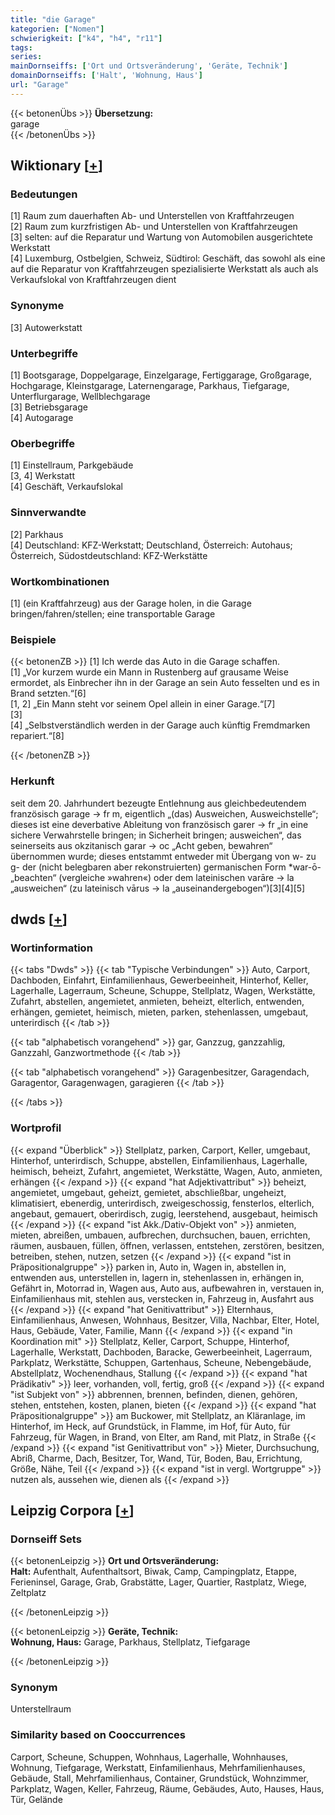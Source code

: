 ```yaml
---
title: "die Garage"
kategorien: ["Nomen"]
schwierigkeit: ["k4", "h4", "r11"]
tags:
series:
mainDornseiffs: ['Ort und Ortsveränderung', 'Geräte, Technik']
domainDornseiffs: ['Halt', 'Wohnung, Haus']
url: "Garage"
---
```


{{< betonenÜbs >}}
**Übersetzung:**  
garage  
{{< /betonenÜbs >}}

## Wiktionary [[+](https://de.wiktionary.org/wiki/Garage)]

### Bedeutungen
[1] Raum zum dauerhaften Ab- und Unterstellen von Kraftfahrzeugen  
[2] Raum zum kurzfristigen Ab- und Unterstellen von Kraftfahrzeugen  
[3] selten: auf die Reparatur und Wartung von Automobilen ausgerichtete Werkstatt  
[4] Luxemburg, Ostbelgien, Schweiz, Südtirol: Geschäft, das sowohl als eine auf die Reparatur von Kraftfahrzeugen spezialisierte Werkstatt als auch als Verkaufslokal von Kraftfahrzeugen dient  

### Synonyme
[3] Autowerkstatt  

### Unterbegriffe
[1] Bootsgarage, Doppelgarage, Einzelgarage, Fertiggarage, Großgarage, Hochgarage, Kleinstgarage, Laternengarage, Parkhaus, Tiefgarage, Unterflurgarage, Wellblechgarage  
[3] Betriebsgarage  
[4] Autogarage  

### Oberbegriffe
[1] Einstellraum, Parkgebäude  
[3, 4] Werkstatt  
[4] Geschäft, Verkaufslokal  

### Sinnverwandte
[2] Parkhaus  
[4] Deutschland: KFZ-Werkstatt; Deutschland, Österreich: Autohaus; Österreich, Südostdeutschland: KFZ-Werkstätte  

### Wortkombinationen
[1] (ein Kraftfahrzeug) aus der Garage holen, in die Garage bringen/fahren/stellen; eine transportable Garage  

### Beispiele
{{< betonenZB >}}
[1] Ich werde das Auto in die Garage schaffen.  
[1] „Vor kurzem wurde ein Mann in Rustenberg auf grausame Weise ermordet, als Einbrecher ihn in der Garage an sein Auto fesselten und es in Brand setzten.“[6]  
[1, 2] „Ein Mann steht vor seinem Opel allein in einer Garage.“[7]  
[3]  
[4] „Selbstverständlich werden in der Garage auch künftig Fremdmarken repariert.“[8]  

{{< /betonenZB >}}
### Herkunft
seit dem 20. Jahrhundert bezeugte Entlehnung aus gleichbedeutendem französisch garage → fr m, eigentlich „(das) Ausweichen, Ausweichstelle“; dieses ist eine deverbative Ableitung von französisch garer → fr „in eine sichere Verwahrstelle bringen; in Sicherheit bringen; ausweichen“, das seinerseits aus okzitanisch garar → oc „Acht geben, bewahren“ übernommen wurde; dieses entstammt entweder mit Übergang von w- zu g- der (nicht belegbaren aber rekonstruierten) germanischen Form *war-ō- „beachten“ (vergleiche »wahren«) oder dem lateinischen varāre → la „ausweichen“ (zu lateinisch vārus → la „auseinandergebogen“)[3][4][5]  



## dwds [[+](https://www.dwds.de/wb/Garage)]

### Wortinformation
{{< tabs "Dwds" >}}
{{< tab "Typische Verbindungen" >}}
Auto, Carport, Dachboden, Einfahrt, Einfamilienhaus, Gewerbeeinheit, Hinterhof, Keller, Lagerhalle, Lagerraum, Scheune, Schuppe, Stellplatz, Wagen, Werkstätte, Zufahrt, abstellen, angemietet, anmieten, beheizt, elterlich, entwenden, erhängen, gemietet, heimisch, mieten, parken, stehenlassen, umgebaut, unterirdisch
{{< /tab >}}

{{< tab "alphabetisch vorangehend" >}}
gar, Ganzzug, ganzzahlig, Ganzzahl, Ganzwortmethode
{{< /tab >}}

{{< tab "alphabetisch vorangehend" >}}
Garagenbesitzer, Garagendach, Garagentor, Garagenwagen, garagieren
{{< /tab >}}

{{< /tabs >}}

### Wortprofil
{{< expand "Überblick" >}} Stellplatz, parken, Carport, Keller, umgebaut, Hinterhof, unterirdisch, Schuppe, abstellen, Einfamilienhaus, Lagerhalle, heimisch, beheizt, Zufahrt, angemietet, Werkstätte, Wagen, Auto, anmieten, erhängen {{< /expand >}}
{{< expand "hat Adjektivattribut" >}} beheizt, angemietet, umgebaut, geheizt, gemietet, abschließbar, ungeheizt, klimatisiert, ebenerdig, unterirdisch, zweigeschossig, fensterlos, elterlich, angebaut, gemauert, oberirdisch, zugig, leerstehend, ausgebaut, heimisch {{< /expand >}}
{{< expand "ist Akk./Dativ-Objekt von" >}} anmieten, mieten, abreißen, umbauen, aufbrechen, durchsuchen, bauen, errichten, räumen, ausbauen, füllen, öffnen, verlassen, entstehen, zerstören, besitzen, betreiben, stehen, nutzen, setzen {{< /expand >}}
{{< expand "ist in Präpositionalgruppe" >}} parken in, Auto in, Wagen in, abstellen in, entwenden aus, unterstellen in, lagern in, stehenlassen in, erhängen in, Gefährt in, Motorrad in, Wagen aus, Auto aus, aufbewahren in, verstauen in, Einfamilienhaus mit, stehlen aus, verstecken in, Fahrzeug in, Ausfahrt aus {{< /expand >}}
{{< expand "hat Genitivattribut" >}} Elternhaus, Einfamilienhaus, Anwesen, Wohnhaus, Besitzer, Villa, Nachbar, Elter, Hotel, Haus, Gebäude, Vater, Familie, Mann {{< /expand >}}
{{< expand "in Koordination mit" >}} Stellplatz, Keller, Carport, Schuppe, Hinterhof, Lagerhalle, Werkstatt, Dachboden, Baracke, Gewerbeeinheit, Lagerraum, Parkplatz, Werkstätte, Schuppen, Gartenhaus, Scheune, Nebengebäude, Abstellplatz, Wochenendhaus, Stallung {{< /expand >}}
{{< expand "hat Prädikativ" >}} leer, vorhanden, voll, fertig, groß {{< /expand >}}
{{< expand "ist Subjekt von" >}} abbrennen, brennen, befinden, dienen, gehören, stehen, entstehen, kosten, planen, bieten {{< /expand >}}
{{< expand "hat Präpositionalgruppe" >}} am Buckower, mit Stellplatz, an Kläranlage, im Hinterhof, im Heck, auf Grundstück, in Flamme, im Hof, für Auto, für Fahrzeug, für Wagen, in Brand, von Elter, am Rand, mit Platz, in Straße {{< /expand >}}
{{< expand "ist Genitivattribut von" >}} Mieter, Durchsuchung, Abriß, Charme, Dach, Besitzer, Tor, Wand, Tür, Boden, Bau, Errichtung, Größe, Nähe, Teil {{< /expand >}}
{{< expand "ist in vergl. Wortgruppe" >}} nutzen als, aussehen wie, dienen als {{< /expand >}}

## Leipzig Corpora [[+](https://corpora.uni-leipzig.de/en/res?word=Garage&corpusId=deu_newscrawl-public_2018)]

### Dornseiff Sets
{{< betonenLeipzig >}}
**Ort und Ortsveränderung:**  
**Halt:** Aufenthalt, Aufenthaltsort, Biwak, Camp, Campingplatz, Etappe, Ferieninsel, Garage, Grab, Grabstätte, Lager, Quartier, Rastplatz, Wiege, Zeltplatz  

{{< /betonenLeipzig >}}


{{< betonenLeipzig >}}
**Geräte, Technik:**  
**Wohnung, Haus:** Garage, Parkhaus, Stellplatz, Tiefgarage  

{{< /betonenLeipzig >}}

### Synonym
Unterstellraum


### Similarity based on Cooccurrences
Carport, Scheune, Schuppen, Wohnhaus, Lagerhalle, Wohnhauses, Wohnung, Tiefgarage, Werkstatt, Einfamilienhaus, Mehrfamilienhauses, Gebäude, Stall, Mehrfamilienhaus, Container, Grundstück, Wohnzimmer, Parkplatz, Wagen, Keller, Fahrzeug, Räume, Gebäudes, Auto, Hauses, Haus, Tür, Gelände

